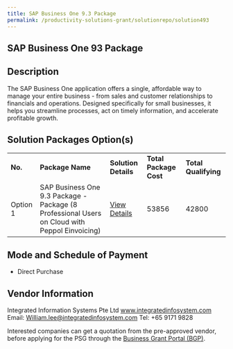 ```yaml
---
title: SAP Business One 9.3 Package
permalink: /productivity-solutions-grant/solutionrepo/solution493
---
```


## SAP Business One 93 Package

## Description

The SAP Business One application offers a single, affordable way to manage your entire business - from sales and customer relationships to financials and operations. Designed specifically for small businesses, it helps you streamline processes, act on timely information, and accelerate profitable growth.

## Solution Packages Option(s)

<table>
<tr>
<td><b>No.</b></td>
<td><b>Package Name</b></td>
<td><b>Solution Details</b></td>
<td><b>Total Package Cost</b></td>
<td><b>Total Qualifying</b></td>
</tr>
<tr>
<td>Option 1</td>
<td>SAP Business One 9.3 Package - Package (8 Professional Users on Cloud with Peppol Einvoicing)</td>
<td><a href='https://www.gobusiness.gov.sg/images/psg/DesensitisedIntegratedInfoSystemsAnnex3CRwef12August2021-_Part_4.pdf'>View Details</a></td>
<td>53856</td>
<td>42800</td>
</tr>
</table>

## Mode and Schedule of Payment

 - Direct Purchase

## Vendor Information

 Integrated Information Systems Pte Ltd
www.integratedinfosystem.com
Email: William.lee@integratedinfosystem.com
Tel: +65 9171 9828

Interested companies can get a quotation from the pre-approved vendor, before applying for the PSG through the <a href='https://www.businessgrants.gov.sg/'>Business Grant Portal (BGP)</a>.

<script src="/jquery/resize-tables.js"></script>
